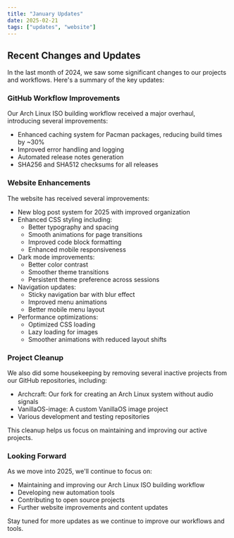 ```yaml
---
title: "January Updates"
date: 2025-02-21
tags: ["updates", "website"]
---
```


## Recent Changes and Updates

In the last month of 2024, we saw some significant changes to our projects and workflows. Here's a summary of the key updates:

### GitHub Workflow Improvements

Our Arch Linux ISO building workflow received a major overhaul, introducing several improvements:

- Enhanced caching system for Pacman packages, reducing build times by ~30%
- Improved error handling and logging
- Automated release notes generation
- SHA256 and SHA512 checksums for all releases

### Website Enhancements

The website has received several improvements:

- New blog post system for 2025 with improved organization
- Enhanced CSS styling including:
  - Better typography and spacing
  - Smooth animations for page transitions
  - Improved code block formatting
  - Enhanced mobile responsiveness
- Dark mode improvements:
  - Better color contrast
  - Smoother theme transitions
  - Persistent theme preference across sessions
- Navigation updates:
  - Sticky navigation bar with blur effect
  - Improved menu animations
  - Better mobile menu layout
- Performance optimizations:
  - Optimized CSS loading
  - Lazy loading for images
  - Smoother animations with reduced layout shifts

### Project Cleanup

We also did some housekeeping by removing several inactive projects from our GitHub repositories, including:

- Archcraft: Our fork for creating an Arch Linux system without audio signals
- VanillaOS-image: A custom VanillaOS image project
- Various development and testing repositories

This cleanup helps us focus on maintaining and improving our active projects.

### Looking Forward

As we move into 2025, we'll continue to focus on:

- Maintaining and improving our Arch Linux ISO building workflow
- Developing new automation tools
- Contributing to open source projects
- Further website improvements and content updates

Stay tuned for more updates as we continue to improve our workflows and tools.